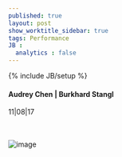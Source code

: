 ```yaml
---
published: true
layout: post
show_worktitle_sidebar: true
tags: Performance
JB :
  analytics : false
---
```


{% include JB/setup %}




<p>
<h4>Audrey Chen | Burkhard Stangl</h4>
11|08|17

<br /><br />
<img src="{{ site.url }}/images/stangl_chen_small.jpg" alt="image">
</p>
